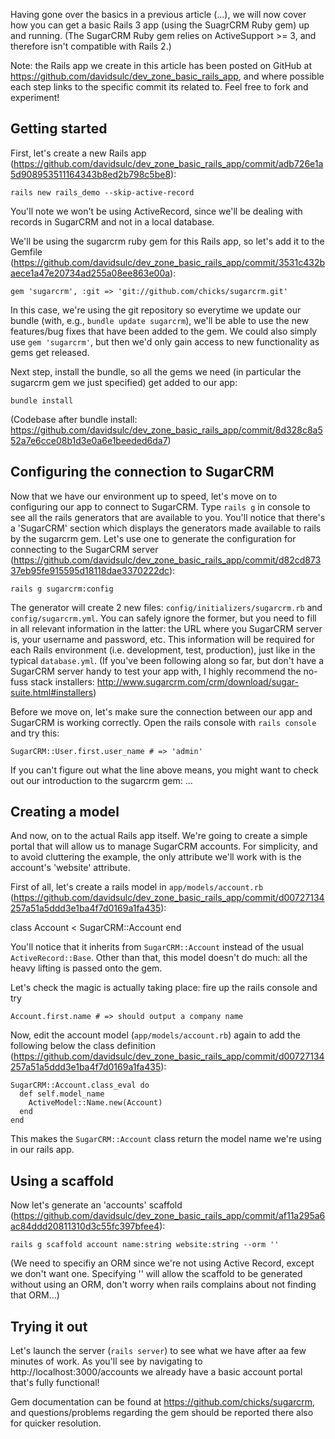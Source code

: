 Having gone over the basics in a previous article (...), we will now cover how you can get a basic Rails 3 app (using the SuagrCRM Ruby gem) up and running. (The SugarCRM Ruby gem relies on ActiveSupport >= 3, and therefore isn't compatible with Rails 2.)

Note: the Rails app we create in this article has been posted on GitHub at https://github.com/davidsulc/dev_zone_basic_rails_app, and where possible each step links to the specific commit its related to. Feel free to fork and experiment!

Getting started
---------------

First, let's create a new Rails app (https://github.com/davidsulc/dev_zone_basic_rails_app/commit/adb726e1a5d908953511164343b8ed2b798c5be8):

    rails new rails_demo --skip-active-record

You'll note we won't be using ActiveRecord, since we'll be dealing with records in SugarCRM and not in a local database.

We'll be using the sugarcrm ruby gem for this Rails app, so let's add it to the Gemfile (https://github.com/davidsulc/dev_zone_basic_rails_app/commit/3531c432baece1a47e20734ad255a08ee863e00a):

    gem 'sugarcrm', :git => 'git://github.com/chicks/sugarcrm.git'

In this case, we're using the git repository so everytime we update our bundle (with, e.g., `bundle update sugarcrm`), we'll be able to use the new features/bug fixes that have been added to the gem. We could also simply use `gem 'sugarcrm'`, but then we'd only gain access to new functionality as gems get released.

Next step, install the bundle, so all the gems we need (in particular the sugarcrm gem we just specified) get added to our app:

    bundle install

(Codebase after bundle install: https://github.com/davidsulc/dev_zone_basic_rails_app/commit/8d328c8a552a7e6cce08b1d3e0a6e1beeded6da7)

Configuring the connection to SugarCRM
--------------------------------------

Now that we have our environment up to speed, let's move on to configuring our app to connect to SugarCRM. Type `rails g` in console to see all the rails generators that are available to you. You'll notice that there's a 'SugarCRM' section which displays the generators made available to rails by the sugarcrm gem. Let's use one to generate the configuration for connecting to the SugarCRM server (https://github.com/davidsulc/dev_zone_basic_rails_app/commit/d82cd87337eb95fe915595d18118dae3370222dc):

    rails g sugarcrm:config

The generator will create 2 new files: `config/initializers/sugarcrm.rb` and `config/sugarcrm.yml`. You can safely ignore the former, but you need to fill in all relevant information in the latter: the URL where you SugarCRM server is, your username and password, etc. This information will be required for each Rails environment (i.e. development, test, production), just like in the typical `database.yml`. (If you've been following along so far, but don't have a SugarCRM server handy to test your app with, I highly recommend the no-fuss stack installers: http://www.sugarcrm.com/crm/download/sugar-suite.html#installers)

Before we move on, let's make sure the connection between our app and SugarCRM is working correctly. Open the rails console with `rails console` and try this:

    SugarCRM::User.first.user_name # => 'admin'

If you can't figure out what the line above means, you might want to check out our introduction to the sugarcrm gem: ...

Creating a model
----------------

And now, on to the actual Rails app itself. We're going to create a simple portal that will allow us to manage SugarCRM accounts. For simplicity, and to avoid cluttering the example, the only attribute we'll work with is the account's 'website' attribute.

First of all, let's create a rails model in `app/models/account.rb` (https://github.com/davidsulc/dev_zone_basic_rails_app/commit/d00727134257a51a5ddd3e1ba4f7d0169a1fa435):

class Account < SugarCRM::Account
end

You'll notice that it inherits from `SugarCRM::Account` instead of the usual `ActiveRecord::Base`. Other than that, this model doesn't do much: all the heavy lifting is passed onto the gem.

Let's check the magic is actually taking place: fire up the rails console and try

    Account.first.name # => should output a company name

Now, edit the account model (`app/models/account.rb`) again to add the following below the class definition (https://github.com/davidsulc/dev_zone_basic_rails_app/commit/d00727134257a51a5ddd3e1ba4f7d0169a1fa435):

    SugarCRM::Account.class_eval do
      def self.model_name
        ActiveModel::Name.new(Account)
      end
    end

This makes the `SugarCRM::Account` class return the model name we're using in our rails app.

Using a scaffold
----------------

Now let's generate an 'accounts' scaffold (https://github.com/davidsulc/dev_zone_basic_rails_app/commit/af11a295a6ac84ddd20811310d3c55fc397bfee4):

    rails g scaffold account name:string website:string --orm ''

(We need to specifiy an ORM since we're not using Active Record, except we don't want one. Specifying '' will allow the scaffold to be generated without using an ORM, don't worry when rails complains about not finding that ORM...)

Trying it out
-------------

Let's launch the server (`rails server`) to see what we have after aa few minutes of work. As you'll see by navigating to http://localhost:3000/accounts we already have a basic account portal that's fully functional!

Gem documentation can be found at https://github.com/chicks/sugarcrm, and questions/problems regarding the gem should be reported there also for quicker resolution.